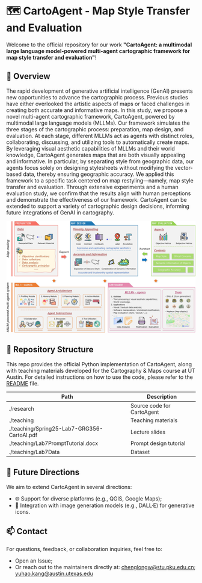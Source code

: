 # 🗺️ CartoAgent - Map Style Transfer and Evaluation

Welcome to the official repository for our work **"CartoAgent: a multimodal large language model-powered multi-agent cartographic framework for map style transfer and evaluation"**!

## 🌟 Overview

The rapid development of generative artificial intelligence (GenAI) presents new opportunities to advance the cartographic process. Previous studies have either overlooked the artistic aspects of maps or faced challenges in creating both accurate and informative maps. In this study, we propose a novel multi-agent cartographic framework, CartoAgent, powered by multimodal large language models (MLLMs). Our framework simulates the three stages of the cartographic process: preparation, map design, and evaluation. At each stage, different MLLMs act as agents with distinct roles, collaborating, discussing, and utilizing tools to automatically create maps. By leveraging visual aesthetic capabilities of MLLMs and their world knowledge, CartoAgent generates maps that are both visually appealing and informative. In particular, by separating style from geographic data, our agents focus solely on designing stylesheets without modifying the vector-based data, thereby ensuring geographic accuracy. We applied this framework to a specific task centered on map restyling—namely, map style transfer and evaluation. Through extensive experiments and a human evaluation study, we confirm that the results align with human perceptions and demonstrate the effectiveness of our framework. CartoAgent can be extended to support a variety of cartographic design decisions, informing future integrations of GenAI in cartography.

![Overview](./assets/Overview.jpg)

## 📁 Repository Structure

This repo provides the official Python implementation of CartoAgent, along with teaching materials developed for the Cartography & Maps course at UT Austin. For detailed instructions on how to use the code, please refer to the [README](./research/README.md) file.

| Path                                        | Description                |
| ------------------------------------------- | -------------------------- |
| ./research                                  | Source code for CartoAgent |
| ./teaching                                  | Teaching materials         |
| ./teaching/Spring25-Lab7-GRG356-CartoAI.pdf | Lecture slides             |
| ./teaching/Lab7PromptTutorial.docx          | Prompt design tutorial     |
| ./teaching/Lab7Data                         | Dataset                    |

## 🚀 Future Directions

We aim to extend CartoAgent in several directions:

- 🌐 Support for diverse platforms (e.g., QGIS, Google Maps);
- 🧠 Integration with image generation models (e.g., DALL·E) for generative icons.

## 📫 Contact

For questions, feedback, or collaboration inquiries, feel free to:

- Open an Issue;
- Or reach out to the maintainers directly at: chenglongw@stu.pku.edu.cn; yuhao.kang@austin.utexas.edu
